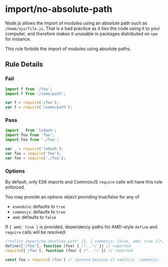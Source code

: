 # import/no-absolute-path

<!-- end auto-generated rule header -->

Node.js allows the import of modules using an absolute path such as `/home/xyz/file.js`. That is a bad practice as it ties the code using it to your computer, and therefore makes it unusable in packages distributed on `npm` for instance.

This rule forbids the import of modules using absolute paths.

## Rule Details

### Fail

```js
import f from '/foo';
import f from '/some/path';

var f = require('/foo');
var f = require('/some/path');
```

### Pass

```js
import _ from 'lodash';
import foo from 'foo';
import foo from './foo';

var _ = require('lodash');
var foo = require('foo');
var foo = require('./foo');
```

### Options

By default, only ES6 imports and CommonJS `require` calls will have this rule enforced.

You may provide an options object providing true/false for any of

- `esmodule`: defaults to `true`
- `commonjs`: defaults to `true`
- `amd`: defaults to `false`

If `{ amd: true }` is provided, dependency paths for AMD-style `define` and `require`
calls will be resolved:

```js
/*eslint import/no-absolute-path: [2, { commonjs: false, amd: true }]*/
define(['/foo'], function (foo) { /*...*/ }) // reported
require(['/foo'], function (foo) { /*...*/ }) // reported

const foo = require('/foo') // ignored because of explicit `commonjs: false`
```

